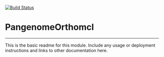 [![Build Status](https://travis-ci.org/rsutormin/PangenomeOrthomcl.svg?branch=master)](https://travis-ci.org/rsutormin/PangenomeOrthomcl)

# PangenomeOrthomcl
---

This is the basic readme for this module. Include any usage or deployment instructions and links to other documentation here.
